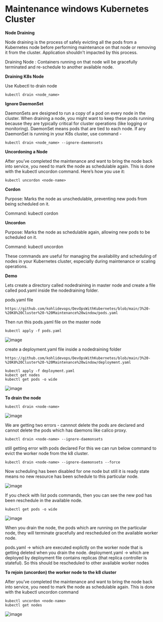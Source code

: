 # Maintenance windows Kubernetes Cluster

**Node Draining**

Node draining is the process of safely evicting all the pods from a Kubernetes node before performing maintenance on that node or removing it from the cluster.
Application shouldn't impacted by this process.

Draining Node : Containers running on that node will be gracefully terminated and re-schedule to another available node.

**Draining K8s Node**

Use Kubectl to drain node

```
kubectl drain <node_name>
```

**Ignore DaemonSet**

DaemonSets are designed to run a copy of a pod on every node in the cluster. When draining a node, you might want to keep these pods running because they are typically critical for cluster operations (like logging or monitoring). 
DaemonSet means pods that are tied to each node. If any DaemonSet is running in your K8s cluster,
use command -

```
kubectl drain <node_name> --ignore-daemonsets
```

**Uncordoning a Node**

After you’ve completed the maintenance and want to bring the node back into service, you need to mark the node as schedulable again. This is done with the kubectl uncordon command. Here’s how you use it:

```
kubectl uncordon <node-name>
```

**Cordon**

Purpose: Marks the node as unschedulable, preventing new pods from being scheduled on it.

Command: kubectl cordon <node-name>

**Uncordon**

Purpose: Marks the node as schedulable again, allowing new pods to be scheduled on it.

Command: kubectl uncordon <node-name>
  
These commands are useful for managing the availability and scheduling of nodes in your Kubernetes cluster, especially during maintenance or scaling operations.

**Demo**

Lets create a directory called nodedraining in master node and create a file called pod.yaml inside the nodedraining folder.

pods.yaml file

```
https://github.com/kohlidevops/DevOpsWithKubernetes/blob/main/3%20-%20K8%20Cluster%20-%20Maintenance%20window/pods.yaml
```

Then run this pods.yaml file on the master node

```
kubectl apply -f pods.yaml
```

![image](https://github.com/user-attachments/assets/810995fd-4799-4f9a-8af5-e3511c4c24cf)

create a deployment.yaml file inside a nodedraining folder

```
https://github.com/kohlidevops/DevOpsWithKubernetes/blob/main/3%20-%20K8%20Cluster%20-%20Maintenance%20window/deployment.yaml
```

```
kubectl apply -f deployment.yaml
kubect get nodes
kubectl get pods -o wide
```

![image](https://github.com/user-attachments/assets/ab6f65b2-e870-4f48-991f-74a58f92dd12)

**To drain the node**

```
kubectl drain <node-name>
```

![image](https://github.com/user-attachments/assets/9a248770-26a6-4187-8796-21f8a5354b56)

We are getting two errors - cannnot delete the pods are declared and cannot delete the pods which has daemons like calico proxy.

```
kubectl drain <node-name> --ignore-daemonsets
```

still getting error with pods declared For this we can run below command to evict the worker node from the k8 cluster.

```
kubectl drain <node-name> --ignore-daemonsets --force
```

Now scheduling has been disabled for one node but still it is ready state means no new resource has been schedule to this particular node.

![image](https://github.com/user-attachments/assets/558286c4-b7e9-4a0a-9ad8-32001463ae08)

If you check with list pods commands, then you can see the new pod has been reschedule in the available node.

```
kubectl get pods -o wide
```

![image](https://github.com/user-attachments/assets/791cdbde-a237-4aaf-8bef-a1a2cd57041a)

When you drain the node, the pods which are running on the particular node, they will terminate gracefully and rescheduled on the available worker node.

pods.yaml -> which are executed explictly on the worker node that is getting deleted when you drain the node.
deployment.yaml -> which are deployed by deployment file contains replicas (that replica controller is stateful). So this should be rescheduled to other available worker nodes

**To rejoin (uncordon) the worker node to the k8 cluster**

After you’ve completed the maintenance and want to bring the node back into service, you need to mark the node as schedulable again. This is done with the kubectl uncordon command

```
kubectl uncordon <node-name>
kubectl get nodes
```

![image](https://github.com/user-attachments/assets/8bda18a5-7a0a-4c97-955a-75e85c3f14c1)






